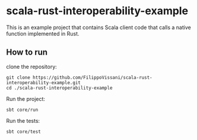# scala-rust-interoperability-example

This is an example project that contains Scala client code that calls a native function implemented in Rust.

## How to run

clone the repository:
```
git clone https://github.com/FilippoVissani/scala-rust-interoperability-example.git
cd ./scala-rust-interoperability-example
```
Run the project:
```
sbt core/run
```

Run the tests:
```
sbt core/test
```